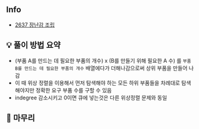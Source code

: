 ## Info
- [2637 장난감 조립](https://www.acmicpc.net/problem/2637)

## 💡 풀이 방법 요약
- (부품 A를 만드는 데 필요한 부품의 개수) x (B를 만들기 위해 필요한 A 수) 를 `부품 B를 만드는 데 필요한 부품의 개수` 배열에다가 더해나감으로써 상위 부품을 만들어 나감
- 이 때 위상 정렬을 이용해서 먼저 탐색해야 하는 모든 하위 부품들을 차례대로 탐색해야지만 정확한 요구 부품 수를 구할 수 있음
- indegree 감소시키고 0이면 큐에 넣는것은 다른 위상정렬 문제와 동일

## 🙂 마무리
